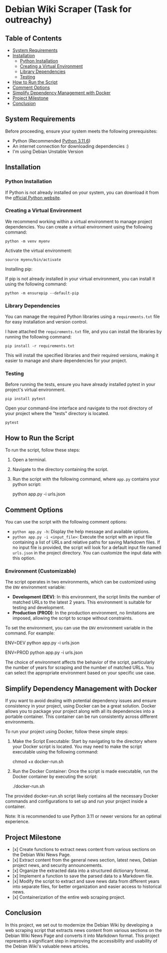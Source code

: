
Debian Wiki Scraper (Task for outreachy)
====================================

Table of Contents
-----------------

*   [System Requirements](#system-requirements)
*   [Installation](#installation)
    *   [Python Installation](#python-installation)
    *   [Creating a Virtual Environment](#creating-a-virtual-environment)
    *   [Library Dependencies](#library-dependencies)
    *   [Testing](#testing)
*   [How to Run the Script](#how-to-run-the-script)
*   [Comment Options](#comment-options)
*   [Simplify Dependency Management with Docker](#simplify)
*   [Project Milestone](#project-milestone)
*   [Conclusion](#conclusion)

System Requirements
-------------------

Before proceeding, ensure your system meets the following prerequisites:

*   Python (Recommended [Python 3.11.6](https://www.python.org/downloads/))
*   An internet connection for downloading dependencies :)
*   I'm using Debian Unstable Version

Installation
------------

### Python Installation

If Python is not already installed on your system, you can download it from the [official Python website](https://www.python.org/downloads/).

### Creating a Virtual Environment

We recommend working within a virtual environment to manage project dependencies. You can create a virtual environment using the following command:

    
    python -m venv myenv
    

Activate the virtual environment:

    
    source myenv/bin/activate
    
Installing pip: 

If pip is not already installed in your virtual environment, you can install it using the following command:

    python -m ensurepip --default-pip

### Library Dependencies

You can manage the required Python libraries using a `requirements.txt` file for easy installation and version control.

I have attached the `requirements.txt` file, and you can install the libraries by running the following command:

    
    pip install -r requirements.txt
    

This will install the specified libraries and their required versions, making it easier to manage and share dependencies for your project.

### Testing
Before running the tests, ensure you have already installed pytest in your project's virtual environment.

    pip install pytest
    
Open your command-line interface and navigate to the root directory of your project where the "tests" directory is located. 

    pytest

How to Run the Script
---------------------

To run the script, follow these steps:

1.  Open a terminal.
2.  Navigate to the directory containing the script.
3.  Run the script with the following command, where `app.py` contains your python script:

    
    python app.py -i urls.json
    

Comment Options
---------------

You can use the script with the following comment options:

*   `python app.py -h`: Display the help message and available options.
*   `python app.py -i <input_file>`: Execute the script with an input file containing a list of URLs and relative paths for saving Markdown files. If no input file is provided, the script will look for a default input file named `urls.json` in the project directory. You can customize the input data with this option.

### Environment (Customizable)

The script operates in two environments, which can be customized using the `ENV` environment variable:

*   **Development (DEV)**: In this environment, the script limits the number of matched URLs to the latest 2 years. This environment is suitable for testing and development.
*   **Production (PROD)**: In the production environment, no limitations are imposed, allowing the script to scrape without constraints.

To set the environment, you can use the `ENV` environment variable in the command. For example:

ENV=DEV python app.py -i urls.json

ENV=PROD python app.py -i urls.json

The choice of environment affects the behavior of the script, particularly the number of years for scraping and the number of matched URLs. You can select the appropriate environment based on your specific use case.

Simplify Dependency Management with Docker
-----------------
If you want to avoid dealing with potential dependency issues and ensure consistency in your project, using Docker can be a great solution. Docker allows you to package your project along with all its dependencies into a portable container. This container can be run consistently across different environments.

To run your project using Docker, follow these simple steps:
1. Make the Script Executable: Start by navigating to the directory where your Docker script is located. You may need to make the script executable using the following command:
    

      chmod +x docker-run.sh
      
2. Run the Docker Container: Once the script is made executable, run the Docker container by executing the script:


      ./docker-run.sh

The provided docker-run.sh script likely contains all the necessary Docker commands and configurations to set up and run your project inside a container.

 Note: It is recommended to use Python 3.11 or newer versions for an optimal experience.



Project Milestone
-----------------

*   \[x\] Create functions to extract news content from various sections on the Debian Wiki News Page.
*   \[x\] Extract content from the general news section, latest news, Debian project news, and security announcements.
*   \[x\] Organize the extracted data into a structured dictionary format.
*   \[x\] Implement a function to save the parsed data to a Markdown file.
*   \[x\] Modify the script to extract and save news data from different years into separate files, for better organization and easier access to historical news.
*   \[x\] Containerization of the entire web scraping project.

Conclusion
----------

In this project, we set out to modernize the Debian Wiki by developing a web scraping script that extracts news content from various sections on the Debian Wiki News Page and converts it into Markdown format. This project represents a significant step in improving the accessibility and usability of the Debian Wiki's valuable news articles.